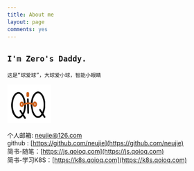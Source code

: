 ```yaml
---
title: About me
layout: page
comments: yes
---
```


## `I'm Zero's Daddy.`

`这是“球爱球”，大球爱小球，智能小眼睛`

<img src="/images/QIQ.png" alt="球爱球" width="20%" height="20%" />

个人邮箱: neujie@126.com      
github : [https://github.com/neujie](https://github.com/neujie)   
简书-随笔：[https://js.qoioq.com](https://js.qoioq.com)   
简书-学习K8S：[https://k8s.qoioq.com](https://k8s.qoioq.com)   

